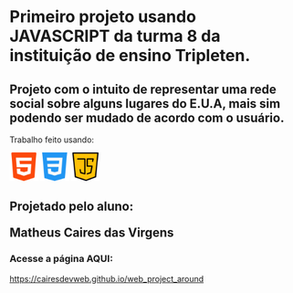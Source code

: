 <h1>Primeiro projeto usando JAVASCRIPT da turma 8 da instituição de ensino Tripleten.</h1> 

<h2>Projeto com o intuito de representar uma rede social sobre alguns lugares do E.U.A, mais sim podendo ser mudado de acordo com o usuário.</h2>

<p>Trabalho feito usando:</p>
<img src="./image/readme/html.png" width="50px">
<img src="./image/readme/css.png" width="50px">
<img src="./image/readme/java.png" width="50px">

<h2>Projetado pelo aluno:

Matheus Caires das Virgens</h2>

<h3>Acesse a página <a>AQUI:</a></h3>

<a>https://cairesdevweb.github.io/web_project_around</a>